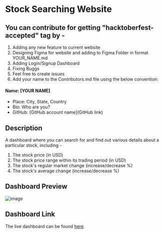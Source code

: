 # Stock Searching Website

## You can contribute for getting "hacktoberfest-accepted" tag by -
1. Adding any new feature to current website
2. Designing Figma for website and adding to Figma Folder in format YOUR_NAME.md
3. Adding Login/Signup Dashboard
4. Fixing Buggs
5. Feel free to create issues
6. Add your name to the Contributors.md file using the below convention:
#### Name: [YOUR NAME]

- Place: City, State, Country
- Bio: Who are you?
- GitHub: [GitHub account name](GitHub link)


## Description
A dashboard where you can search for and find out various details about a particular stock, including - 
1. The stock price (in USD)
2. The stock price range within its trading period (in USD)
3. The stock's regular market change (increase/decrease %)
4. The stock's average change (increase/decrease %)

## Dashboard Preview
![image](https://user-images.githubusercontent.com/86337946/193396459-04d1768a-7509-4541-b1bf-7d8e58343ffd.png)

## Dashboard Link
The live dashboard can be found [here](https://kartikvirendrar.github.io/stocksearch/).
